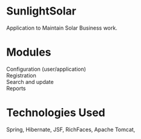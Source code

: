 SunlightSolar
=============

Application to Maintain Solar Business work.

Modules
========
Configuration (user/application)<br/>
Registration<br/>
Search and update<br/>
Reports<rb/>


Technologies Used
==================
Spring, Hibernate, JSF, RichFaces, Apache Tomcat,
